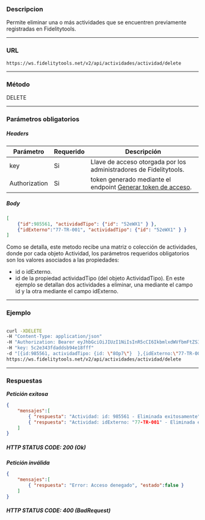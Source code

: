 ### Descripcion
Permite eliminar una o más actividades que se encuentren previamente registradas en Fidelitytools.
___

### URL
` https://ws.fidelitytools.net/v2/api/actividades/actividad/delete `
___

### Método
DELETE
___
### Parámetros obligatorios

##### Headers

|Parámetro |Requerido |Descripción                 |
|----------|----------|----------------------------|
| key         | Si		 | Llave de acceso otorgada por los administradores de Fidelitytools. |
| Authorization       | Si		 | token generado mediante el endpoint [Generar token de acceso](https://github.com/bebeto-fidelitytools/FidelitytoolsWS/blob/master/docs/autenticaci%C3%B3n.md). |


##### Body
```json
[
	{"id":985561, "actividadTipo": {"id": "52eWX1" } },
	{"idExterno":"77-TR-001", "actividadTipo": {"id": "52eWX1" } }
]
```
Como se detalla, este metodo recibe una matriz o colección de
actividades, donde por cada objeto Actividad, los parámetros requeridos obligatorios son los valores
asociados a las propiedades:
- id o idExterno.
- id de la propiedad actividadTipo (del objeto ActividadTipo).
En este ejemplo se detallan dos actividades a eliminar, una mediante el campo id y la otra mediante
el campo idExterno.
___
### Ejemplo
```bash

curl -XDELETE 
-H "Content-Type: application/json" 
-H "Authorization: Bearer eyJhbGciOiJIUzI1NiIsInR5cCI6IkbmlxdWVfbmFtZSI6InVzZXJb25maWciLCJuYmYiOjE1NTYxMTk0MNjIwNTgwNywiaWF0IjoxNTU2MTE5NDA3LCJpczovL3dzLmZpZGVsaXR5dG9vbHMubmV0L3YyIiwiYXVkIjoiaHa2U2asdasdy5maWRlbGl0eXRvb2xzLm5ldC92MiJ9RDDpMHEB4SsmY0j87OcS5mbxe2XxSAY" 
-H "key: 5c2e343fdaddsb94e18fff" 
-d "[{id:985561, actividadTipo: {id: \"8Op7\"}  },{idExterno:\"77-TR-001\", actividadTipo: {id: \"8Op7\" } }]" 
https://ws.fidelitytools.net/v2/api/actividades/actividad/delete
```
___
### Respuestas
***Petición exitosa***
```json
{
	"mensajes":[
    	{ "respuesta": "Actividad: id: 985561 - Eliminada exitosamente", "estado":true },
    	{ "respuesta": "Actividad: idExterno: "77-TR-001" - Eliminada exitosamente", "estado":true }
    ]
}
```

##### HTTP STATUS CODE: 200 (Ok)

***Petición inválida***
```json
{
	"mensajes":[
    	{ "respuesta": "Error: Acceso denegado", "estado":false }
    ]
}
```

##### HTTP STATUS CODE: 400 (BadRequest)
